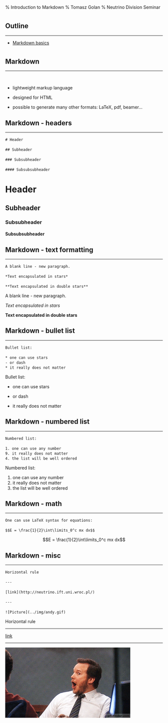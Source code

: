 % Introduction to Markdown
% Tomasz Golan
% Neutrino Division Seminar

# 

## Outline

---

* [Markdown basics](#markdown)

#

## Markdown

---

<br>

* lightweight markup language

* designed for HTML

* possible to generate many other formats: LaTeX, pdf, beamer...

## Markdown - headers

---

<div class=left>

```
# Header

## Subheader

### Subsubheader

#### Subsubsubheader
```

</div>
<div class=right>

# Header

## Subheader

### Subsubheader

#### Subsubsubheader

</div>

## Markdown - text formatting

---

<div class=left>

```
A blank line - new paragraph.

*Text encapsulated in stars*

**Text encapsulated in double stars**
```

</div>
<div class=right>

A blank line - new paragraph.

*Text encapsulated in stars*

**Text encapsulated in double stars**

</div>

## Markdown - bullet list

---

<div class=left>

```
Bullet list:

* one can use stars
- or dash
* it really does not matter
```

</div>
<div class=right>

Bullet list:

* one can use stars
- or dash
* it really does not matter

</div>

## Markdown - numbered list

---

<div class=left>

```
Numbered list:

1. one can use any number
9. it really does not matter
4. the list will be well ordered
```

</div>
<div class=right>

Numbered list:

1. one can use any number
9. it really does not matter
4. the list will be well ordered

</div>

## Markdown - math

---

<div class=left>

```
One can use LaTeX syntax for equations:

$$E = \frac{1}{2}\int\limits_0^c mx dx$$
```

</div>
<div class=right>

$$E = \frac{1}{2}\int\limits_0^c mx dx$$

</div>

## Markdown - misc

---

<div class=left>

```
Horizontal rule

---

[link](http://neutrino.ift.uni.wroc.pl/)

---

![Picture](../img/andy.gif)
```

</div>
<div class=right>

Horizontal rule

---

[link](http://neutrino.ift.uni.wroc.pl/)

---

![Picture](../img/andy.gif)

</div>